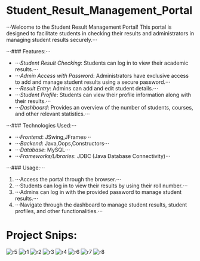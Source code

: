 # Student_Result_Management_Portal
⋅⋅⋅Welcome to the Student Result Management Portal! This portal is designed to facilitate students in checking their results and administrators in managing student results securely.⋅⋅⋅

⋅⋅⋅### Features:⋅⋅⋅
- ⋅⋅⋅*Student Result Checking*: Students can log in to view their academic results.⋅⋅⋅
- ⋅⋅⋅*Admin Access with Password*: Administrators have exclusive access to add and manage student results using a secure password.⋅⋅⋅
- ⋅⋅⋅*Result Entry*: Admins can add and edit student details.⋅⋅⋅
- ⋅⋅⋅*Student Profile*: Students can view their profile information along with their results.⋅⋅⋅
- ⋅⋅⋅*Dashboard*: Provides an overview of the number of students, courses, and other relevant statistics.⋅⋅⋅

⋅⋅⋅### Technologies Used:⋅⋅⋅
- ⋅⋅⋅*Frontend*: JSwing,JFrames⋅⋅⋅
- ⋅⋅⋅*Backend*: Java,Oops,Constructors⋅⋅⋅
- ⋅⋅⋅*Database*: MySQL⋅⋅⋅
- ⋅⋅⋅*Frameworks/Libraries*: JDBC (Java Database Connectivity)⋅⋅⋅

⋅⋅⋅### Usage:⋅⋅⋅
1. ⋅⋅⋅Access the portal through the browser.⋅⋅⋅
2. ⋅⋅⋅Students can log in to view their results by using their roll number.⋅⋅⋅
3. ⋅⋅⋅Admins can log in with the provided password to manage student results.⋅⋅⋅
4. ⋅⋅⋅Navigate through the dashboard to manage student results, student profiles, and other functionalities.⋅⋅⋅

# Project Snips:
![r5](https://github.com/KalyankarPooja/Student_Result_Management_Portal/assets/136887565/89b2e6ef-5cc3-4e35-ae20-f20a07f0d035)
![r1](https://github.com/KalyankarPooja/Student_Result_Management_Portal/assets/136887565/491bb248-1dfa-4efb-95c2-f2f69823ca2a)
![r2](https://github.com/KalyankarPooja/Student_Result_Management_Portal/assets/136887565/36a986f4-94be-4dde-b6a8-797c2c82378e)
![r3](https://github.com/KalyankarPooja/Student_Result_Management_Portal/assets/136887565/19d19afe-bb15-42be-83bf-a88178300e90)
![r4](https://github.com/KalyankarPooja/Student_Result_Management_Portal/assets/136887565/791f6a1b-8f8f-41cd-be5f-65cf8e1d0722)
![r6](https://github.com/KalyankarPooja/Student_Result_Management_Portal/assets/136887565/533e30cb-fa81-4c24-b3e8-6f8efbf8c8a0)
![r7](https://github.com/KalyankarPooja/Student_Result_Management_Portal/assets/136887565/b8c51abe-eb9a-45d4-9b8c-24d6d47aeff4)
![r8](https://github.com/KalyankarPooja/Student_Result_Management_Portal/assets/136887565/e510d0f6-633d-4db0-b565-e98526a3309e)

